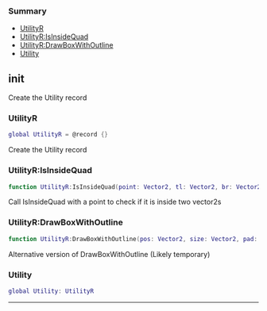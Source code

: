 ### Summary
* [UtilityR](#utilityr)
* [UtilityR:IsInsideQuad](#utilityrisinsidequad)
* [UtilityR:DrawBoxWithOutline](#utilityrdrawboxwithoutline)
* [Utility](#utility)

## init

Create the Utility record

### UtilityR

```lua
global UtilityR = @record {}
```

Create the Utility record

### UtilityR:IsInsideQuad

```lua
function UtilityR:IsInsideQuad(point: Vector2, tl: Vector2, br: Vector2): boolean
```

Call IsInsideQuad with a point to check if it is inside two vector2s

### UtilityR:DrawBoxWithOutline

```lua
function UtilityR:DrawBoxWithOutline(pos: Vector2, size: Vector2, pad: cint, bgColor: Color, borderColor: Color)
```

Alternative version of DrawBoxWithOutline (Likely temporary)

### Utility

```lua
global Utility: UtilityR
```



---
